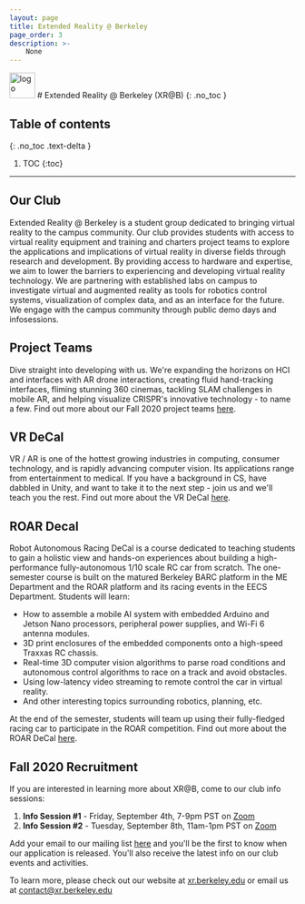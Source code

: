 ```yaml
---
layout: page
title: Extended Reality @ Berkeley
page_order: 3
description: >-
    None
---
```


<img src="https://dl.airtable.com/.attachments/38d039425068b38369e54cdd827c83c5/455b6c34/xratb_logo.png" alt="logo" style="height:45px !important;"/>
# Extended Reality @ Berkeley (XR@B)
{: .no_toc }

## Table of contents
{: .no_toc .text-delta }

1. TOC
{:toc}

---

## Our Club

Extended Reality @ Berkeley is a student group dedicated to bringing virtual reality to the campus community. Our club provides students with access to virtual reality equipment and training and charters project teams to explore the applications and implications of virtual reality in diverse fields through research and development. By providing access to hardware and expertise, we aim to lower the barriers to experiencing and developing virtual reality technology. We are partnering with established labs on campus to investigate virtual and augmented reality as tools for robotics control systems, visualization of complex data, and as an interface for the future. We engage with the campus community through public demo days and infosessions.

## Project Teams

Dive straight into developing with us. We're expanding the horizons on HCI and interfaces with AR drone interactions, creating fluid hand-tracking interfaces, fliming stunning 360 cinemas, tackling SLAM challenges in mobile AR, and helping visualize CRISPR's innovative technology - to name a few. Find out more about our Fall 2020 project teams [here](https://xr.berkeley.edu/index.html#projects).

## VR DeCal

VR / AR is one of the hottest growing industries in computing, consumer technology, and is rapidly advancing computer vision. Its applications range from entertainment to medical. If you have a background in CS, have dabbled in Unity, and want to take it to the next step - join us and we'll teach you the rest. Find out more about the VR DeCal [here](https://xr.berkeley.edu/decal/).

## ROAR Decal

Robot Autonomous Racing DeCal is a course dedicated to teaching students to gain a holistic view and hands-on experiences about building a high-performance fully-autonomous 1/10 scale RC car from scratch. The one-semester course is built on the matured Berkeley BARC platform in the ME Department and the ROAR platform and its racing events in the EECS Department. Students will learn:

* How to assemble a mobile AI system with embedded Arduino and Jetson Nano processors, peripheral power supplies, and Wi-Fi 6 antenna modules. 
* 3D print enclosures of the embedded components onto a high-speed Traxxas RC chassis.
* Real-time 3D computer vision algorithms to parse road conditions and autonomous control algorithms to race on a track and avoid obstacles.
* Using low-latency video streaming to remote control the car in virtual reality.
* And other interesting topics surrounding robotics, planning, etc.

At the end of the semester, students will team up using their fully-fledged racing car to participate in the ROAR competition. Find out more about the ROAR DeCal [here](https://roar-decal.github.io/index.html).

## Fall 2020 Recruitment

If you are interested in learning more about XR@B, come to our club info sessions:

1. **Info Session #1** - Friday, September 4th, 7-9pm PST on [Zoom](https://berkeley.zoom.us/j/96189552639)
2. **Info Session #2** - Tuesday, September 8th, 11am-1pm PST on [Zoom](https://berkeley.zoom.us/j/96148443888)

Add your email to our mailing list [here](https://forms.gle/BFV18gwPiMWy9uNR9) and you'll be the first to know when our application is released. You'll also receive the latest info on our club events and activities.

To learn more, please check out our website at [xr.berkeley.edu](https://xr.berkeley.edu/) or email us at [contact@xr.berkeley.edu](mailto:contact@xr.berkeley.edu)
